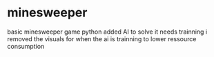 # minesweeper
basic minesweeper game python
added AI to solve it
needs trainning
i removed the visuals for when the ai is trainning to lower ressource consumption
